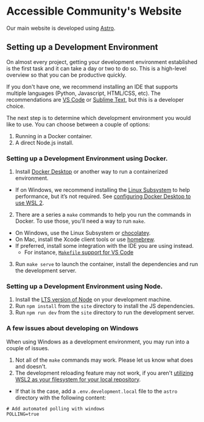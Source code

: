 # Accessible Community's Website

Our main website is developed using [Astro](https://docs.astro.build).

## Setting up a Development Environment

On almost every project, getting your development environment established is the first task and it can take a day or two to do so. This is a high-level overview so that you can be productive quickly.

If you don't have one, we recommend installing an IDE that supports multiple languages (Python, Javascript, HTML/CSS, etc). The recommendations are [VS Code](https://code.visualstudio.com/) or [Sublime Text](https://www.sublimetext.com/), but this is a developer choice.

The next step is to determine which development environment you would like to use. You can choose between a couple of options:

1) Running in a Docker container.
2) A direct Node.js install.

### Setting up a Development Environment using Docker.

1. Install [Docker Desktop](https://www.docker.com/products/docker-desktop) or another way to run a containerized environment.
  * If on Windows, we recommend installing the [Linux Subsystem](https://learn.microsoft.com/en-us/windows/wsl/install) to help performance, but it’s not required. See [configuring Docker Desktop to use WSL 2](https://docs.docker.com/desktop/wsl/).
2. There are a series a `make` commands to help you run the commands in Docker. To use those, you'll need a way to run `make`.
  * On Windows, use the Linux Subsystem or [chocolatey](https://chocolatey.org/).
  * On Mac, install the Xcode client tools or use [homebrew](https://brew.sh/).
  * If preferred, install some integration with the IDE you are using instead.
    * For instance, [`Makefile` support for VS Code](https://devblogs.microsoft.com/cppblog/now-announcing-makefile-support-in-visual-studio-code/)
3. Run `make serve` to launch the container, install the dependencies and run the development server.

### Setting up a Development Environment using Node.

1. Install the [LTS version of Node](https://nodejs.org/en/download/prebuilt-installer/current) on your development machine.
2. Run `npm install` from the `site` directory to install the JS dependencies.
3. Run `npm run dev` from the `site` directory to run the development server.

### A few issues about developing on Windows

When using Windows as a development environment, you may run into a couple of issues.
1. Not all of the `make` commands may work. Please let us know what does and doesn't.
2. The development reloading feature may not work, if you aren't [utilizing WSL2 as your filesystem for your local repository](https://github.com/microsoft/WSL/issues/4739#issuecomment-581075753). 
  * If that is the case, add a `.env.development.local` file to the `astro` directory with the following content:
  ```
  # Add automated polling with windows
  POLLING=true
  ```